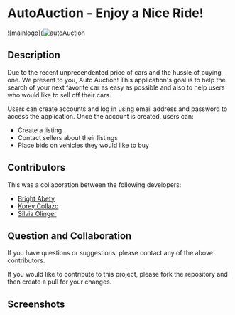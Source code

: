 # AutoAuction - Enjoy a Nice Ride!
![mainlogo](![autoAuction](https://user-images.githubusercontent.com/113262558/211442444-a9442826-f6fb-41f1-99fd-52f455a80032.png)

## Description
Due to the recent unprecendented price of cars and the hussle of buying one. We present to you, Auto Auction! This application's goal is to help the search of your next favorite car as easy as possible and also to help users who would like to sell off their cars.

Users can create accounts and log in using email address and password to access the application.
Once the account is created, users can:
- Create a listing 
- Contact sellers about their listings
- Place bids on vehicles they would like to buy

## Contributors
This was a collaboration between the following developers:
- [Bright Abety](https://github.com/kagebright)
- [Korey Collazo](https://github.com/koreycollazo)
- [Silvia Olinger](https://github.com/silviaolinger)

## Question and Collaboration
If you have questions or suggestions, please contact any of the above contributors.

If you would like to contribute to this project, please fork the repository and then create a pull for your changes.

## Screenshots
